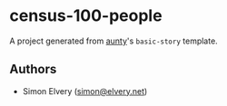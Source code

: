 # census-100-people

A project generated from [aunty](https://github.com/abcnews/aunty)'s `basic-story` template.

## Authors

- Simon Elvery ([simon@elvery.net](mailto:simon@elvery.net))

